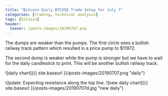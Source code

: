 ```yaml
---
title: "Bitcoin Daily BTCUSD Trade Setup for July 7"
categories: [trading, technical analysis]
tags: [bitcoin]
header:
  teaser: /posts-images/20190707.png
---
```


The dumps are weaker than the pumps. The first circle sees a bullish railway track pattern which resulted in a price pump to $11972.

The second dump is weaker while the pump is stronger but we have to wait for the daily candlestick to print. This will be another bullish railway track.

![daily chart]({{ site.baseurl }}/posts-images/20190707.png "daily")

Update:
Expecting resistance along the top line.
![new daily chart]({{ site.baseurl }}/posts-images/20190707d.jpg "new daily")